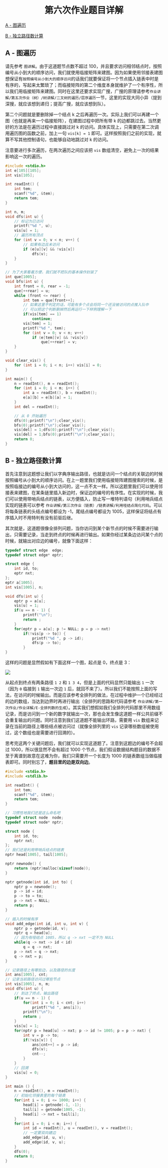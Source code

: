<h1 style="text-align: center"> 第六次作业题目详解</h1>

[A - 图遍历](#a------)

[B - 独立路径数计算](#b---c---------)



## A - 图遍历

请先参考 `图讲解`。由于这道题节点数不超过 $100$，并且要求访问相邻结点时，按照编号从小到大的顺序访问，我们就使用临接矩阵来建图。因为如果使用邻接表建图想保证有`按照编号从小到大的顺序访问`的话我们就要保证将一个节点插入链表中时是有序的，写起来太繁琐了；而临接矩阵的第二个维度本身就维护了一个有序性，所以我们用临接矩阵来建图。同时在这里还要求实现广搜，广搜的原理请参考`作业讲解/第五次作业（树）/树讲解/二叉树的遍历/层序遍历`一节，这里的实现大同小异（提到深搜，就应该想到递归；提高广搜，就应该想到队）。

第二个问题就是要删除掉一个结点 $\mathrm{k}$ 之后再遍历一次。实际上我们可以再建一个图（也就是再来一个临接矩阵），在建图过程中把所有带 $\mathrm{k}$ 的边都跳过去。当然更好的方法是在遍历过程中直接跳过对 $\mathrm{k}$ 的访问。具体实现上，只需要在第二次调用遍历图的函数之前，加上一句 `vis[k] = 1` 即可。这样按照我们之前的实现，就算不写其他控制语句，也能够自动地跳过对 $\mathrm{k}$ 的访问。

注意要进行多次遍历，在两次遍历之间应该把 `vis` 数组清空，避免上一次的结果影响这一次的遍历。

 ```c
 #include <stdio.h>
 int e[105][105];
 int vis[105];
 
 int readInt() {
     int tem;
     scanf("%d", &tem);
     return tem;
 }
 
 int n, m;
 void dfs(int u) {
     // 标记为已访问
     printf("%d ", u);
     vis[u] = 1;
     // 遍历所有顶点
     for (int v = 0; v < n; v++) { 
         // 如果有边且未访问
         if (e[u][v] && !vis[v])  
             dfs(v);
     }
 }
 
 // 为了大家看着方便，我们就不把队的基本操作封装了
 int que[1005];
 void bfs(int u) {
     int front = 0, rear = -1;
     que[++rear] = u;
     while (front <= rear) {
         int tem = que[front++];
         // 如果这里不判定的话，可能有多个点会将同一个还没被访问的点推入队中
         // 可以把这个判断删掉然后再运行一下样例理解一下
         if(vis[tem] == 1)
             continue;
         vis[tem] = 1;
         printf("%d ", tem);
         for (int v = 0; v < n; v++) 
             if (e[tem][v] && !vis[v]) 
                 que[++rear] = v;
     }
 }
 
 void clear_vis() {
     for (int i = 0; i < n; i++) vis[i] = 0;
 }
 
 int main() {
     n = readInt(), m = readInt();
     for (int i = 0; i < m; i++) {
         int a = readInt(), b = readInt();
         e[a][b] = e[b][a] = 1;
     }
     int del = readInt();
 
     // 从 0 开始遍历
     dfs(0);printf("\n");clear_vis();
     bfs(0);printf("\n");clear_vis();
     vis[del] = 1;dfs(0);printf("\n");clear_vis();
     vis[del] = 1;bfs(0);printf("\n");clear_vis();
     return 0;
 }
 ```



## B - 独立路径数计算

首先注意到这题想让我们以字典序输出路径，也就是访问一个结点的关联边的时候按照编号从小到大的顺序访问。在上一题里我们使用临接矩阵建图搜索的时候，是按照临接边的编号从小到大访问的，这一点不太一样。所以这题里我们可以使用邻接表来建图，在某条链里插入新边时，保证边的编号的有序性。在实现的时候，我们可以使用带哨兵结点的链表，以方便插入，防止写一堆特判语句（利用哨兵结点实现的链表可以参考 `作业讲解/第三次作业（链表）/链表讲解/利用哑结点简化代码`。可以将每条链表的头结点编号都设为 -1，尾结点编号都设为 1005，这样保证将结点有序插入时不用特判有没有前驱后继。

其次就是，这道题很像全排列问题，当你访问到某个新节点的时候不需要进行输出，只需要记录，当走到终点的时候再进行输出。如果你经过某条边访问某个点的时候，就输出对应边的编号，就像下面这样：

```c
typedef struct edge  edge;
typedef struct edge* eptr;

struct edge {
    int id, to;
    eptr nxt;
};
eptr a[1005];
int vis[1005], n;

void dfs(int u) {
    eptr p = a[u];
    vis[u] = 1;
    if(u == n - 1) {
        printf("\n");
        return ;
    }
    for(eptr p = a[u]; p != NULL; p = p -> nxt) 
        if(!vis[p -> to]) {
            printf("%d ", p -> id);
            dfs(p -> to);
        }
}
```

这样的问题是显然假如有下面这样一个图，起点是 $0$，终点是 $3$：

<img src="../../img/graph_2.png">

从起点到终点有两条路径 `1 2` 和 `1 3 4`，但是上面的代码显然只能输出 `1` 一次（因为 `0` 临接到 `1` 输出一次边 `1` 后，就回不来了）。所以我们不能按照上面的写法，在访问的时候输出。而是应该参考全排列的做法，在过程中维护一个已经经过的边的数组，当达到边界时再进行输出（全排列的思路和代码请参考 `作业讲解/第一次作业/作业详解/E-全排列数的生成`）。其实我们想假如我们全排列代码那里不用数组记录，而是访问到一个新的数字就输出一次，那也会发生像这道题一样公共前缀不会重复输出的问题。同时注意到我们这道题不能输出环路，需要用 `vis` 数组来记录在当前的路径上哪些结点被访问过（就像全排列里的 `vis` 记录哪些数组被使用过，这个数组也是需要进行回溯的）。

思考完这两个关键问题后，我们就可以实现这道题了。注意到这题边的编号不会超过 1000，所以很显然不会有超过 1000 个节点，我们假设数据结构题目的数据不至于离谱到故意在这难为你，我们只需要开一个长度为 1000 的链表数组当做临接表即可。同时别忘了，**题目里的边是双向边**。

```c
#include <stdio.h>
#include <stdlib.h>

int readInt() {
    int tem;
    scanf("%d", &tem);
    return tem;
}

// 习惯性地我们还是这么命名吧
typedef struct node  node;
typedef struct node* nptr;

struct node {
    int id, to;
    nptr nxt;
};
// 我们还是利用带哨兵结点的链表
nptr head[1005], tail[1005];

nptr newnode() {
    return (nptr)malloc(sizeof(node));
}

nptr getnode(int id, int to) {
    nptr p = newnode();
    p -> id = id;
    p -> to = to;
    p -> nxt = NULL;
    return p;
}

// 插入的时候有序
void add_edge(int id, int u, int v) {
    nptr p = getnode(id, v);
    nptr q = head[u];
    // 因为有哑结点 1005，所以 q -> nxt 一定不为 NULL
    while(q -> nxt -> id < id) 
        q = q -> nxt;
    p -> nxt = q -> nxt;
    q -> nxt = p;
}

// 记录路径上有哪些边，以及路径的长度
int ans[1005], cnt;
// 记录当前路径访问过哪些节点
int vis[1005], n, m;
void dfs(int u) {
    // 到达了终点，输出路径
    if(u == n - 1) {
        for(int i = 0; i < cnt; i++) 
            printf("%d ", ans[i]);
        printf("\n");
        return ;
    }
    vis[u] = 1;
    for(nptr p = head[u] -> nxt; p -> id != 1005; p = p -> nxt) {
        int v = p -> to;
        if(!vis[v]) {
            ans[cnt++] = p -> id;
            dfs(v);
            cnt--;
        }
    }
    // 回溯
    vis[u] = 0;
}

int main () {
    n = readInt(), m = readInt();
    // 初始化邻接表里的每个链表
    for(int i = 0; i <= 1000; i++) {
        head[i] = getnode(-1, -1);
        tail[i] = getnode(1005, -1);
        head[i] -> nxt = tail[i];
    }
    for(int i = 0; i < m; i++) {
        int id = readInt(), u = readInt(), v = readInt();
        // 一定要双向建边
        add_edge(id, u, v);
        add_edge(id, v, u);
    }
    dfs(0);
    return 0;
}
```

